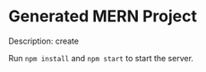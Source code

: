 # Generated MERN Project

Description: create

Run `npm install` and `npm start` to start the server.